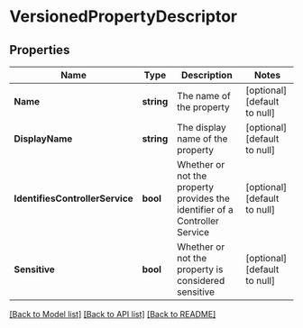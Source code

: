 # VersionedPropertyDescriptor

## Properties
Name | Type | Description | Notes
------------ | ------------- | ------------- | -------------
**Name** | **string** | The name of the property | [optional] [default to null]
**DisplayName** | **string** | The display name of the property | [optional] [default to null]
**IdentifiesControllerService** | **bool** | Whether or not the property provides the identifier of a Controller Service | [optional] [default to null]
**Sensitive** | **bool** | Whether or not the property is considered sensitive | [optional] [default to null]

[[Back to Model list]](../pkg/nifi/README.md#documentation-for-models) [[Back to API list]](../pkg/nifi/README.md#documentation-for-api-endpoints) [[Back to README]](../pkg/nifi/README.md)


